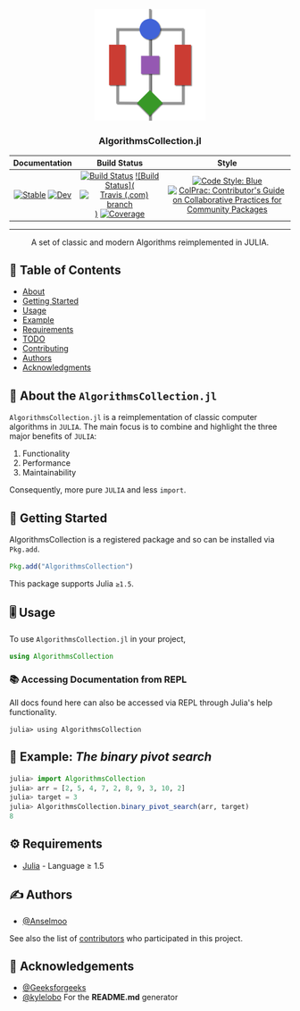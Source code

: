 <p align="center">
  <a href="" rel="noopener">
 <img width=200px height=200px src="docs/src/assets/logo.png" alt="Project logo"></a>
</p>

<h3 align="center">AlgorithmsCollection.jl</h3>

<div align="center">

| **Documentation** | **Build Status** | **Style**|
| :---------------: | :--------------: | :------: |
| [![Stable](https://img.shields.io/badge/docs-stable-blue.svg)](https://Julia-Algorithms.github.io/AlgorithmsCollection.jl/stable) [![Dev](https://img.shields.io/badge/docs-dev-blue.svg)](https://Julia-Algorithms.github.io/AlgorithmsCollection.jl/dev)| [![Build Status](https://github.com/Julia-Algorithms/AlgorithmsCollection.jl/workflows/CI/badge.svg)](https://github.com/Julia-Algorithms/AlgorithmsCollection.jl/actions) [![Build Status](![Travis (.com) branch](https://img.shields.io/travis/com/Julia-Algorithms/AlgorithmsCollection.jl/main?logo=travis))](https://travis-ci.com/Julia-Algorithms/AlgorithmsCollection.jl) [![Coverage](https://codecov.io/gh/Julia-Algorithms/AlgorithmsCollection.jl/branch/main/graph/badge.svg)](https://codecov.io/gh/Julia-Algorithms/AlgorithmsCollection.jl)|[![Code Style: Blue](https://img.shields.io/badge/code%20style-blue-4495d1.svg)](https://github.com/invenia/BlueStyle) [![ColPrac: Contributor's Guide on Collaborative Practices for Community Packages](https://img.shields.io/badge/ColPrac-Contributor's%20Guide-blueviolet)](https://github.com/SciML/ColPrac)|

</div>

---

<p align="center"> A set of classic and modern Algorithms reimplemented in JULIA.
    <br> 
</p>

## 📝 Table of Contents

- [About](#about)
- [Getting Started](#getting_started)
- [Usage](#usage)
- [Example](#example)
- [Requirements](#requirements)
- [TODO](../TODO.md)
- [Contributing](CONTRIBUTING.md)
- [Authors](#authors)
- [Acknowledgments](#acknowledgement)

## 🧐 About the `AlgorithmsCollection.jl` <a name = "about"></a>

`AlgorithmsCollection.jl` is a reimplementation of classic computer algorithms in `JULIA`. The main focus is to combine and highlight the three major benefits of `JULIA`:

1. Functionality
2. Performance
3. Maintainability

Consequently, more pure `JULIA` and less `import`.

## 🏁 Getting Started <a name = "getting_started"></a>

AlgorithmsCollection is a registered package and so can be installed via `Pkg.add`.

```julia
Pkg.add("AlgorithmsCollection")
```

This package supports Julia `≥1.5`.

## 🎚 Usage <a name = "usage"></a>

To use `AlgorithmsCollection.jl` in your project,

```julia
using AlgorithmsCollection
```

### 📚 Accessing Documentation from REPL

All docs found here can also be accessed via REPL through Julia's help functionality.

```julia-repl
julia> using AlgorithmsCollection
```

## 🧪 Example: _The binary pivot search_ <a name = "example"></a>

```julia
julia> import AlgorithmsCollection
julia> arr = [2, 5, 4, 7, 2, 8, 9, 3, 10, 2]
julia> target = 3
julia> AlgorithmsCollection.binary_pivot_search(arr, target)
8
```

## ⚙️ Requirements <a name = "requirements"></a>

- [Julia](https://github.com/JuliaLang/julia) - Language ≥ 1.5

## ✍️ Authors <a name = "authors"></a>

- [@Anselmoo](https://github.com/Anselmoo)

See also the list of [contributors](https://github.com/kylelobo/The-Documentation-Compendium/contributors) who participated in this project.

## 🎉 Acknowledgements <a name = "acknowledgement"></a>

- [@Geeksforgeeks](https://www.geeksforgeeks.org/top-10-algorithms-in-interview-questions/)
- [@kylelobo](https://github.com/connietran-dev/readme-generator) For the **README.md** generator
